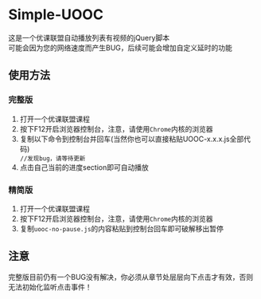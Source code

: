 # Simple-UOOC
这是一个优课联盟自动播放列表有视频的jQuery脚本  
可能会因为您的网络速度而产生BUG，后续可能会增加自定义延时的功能

## 使用方法
### 完整版
1. 打开一个优课联盟课程
1. 按下F12开启浏览器控制台，注意，请使用`Chrome`内核的浏览器
1. 复制以下命令到控制台并回车(当然你也可以直接粘贴UOOC-x.x.x.js全部代码)  
`//发现bug，请等待更新`
1. 点击自己当前的进度section即可自动播放

### 精简版
1. 打开一个优课联盟课程
1. 按下F12开启浏览器控制台，注意，请使用`Chrome`内核的浏览器
1. 复制`uooc-no-pause.js`的内容粘贴到控制台回车即可破解移出暂停

## 注意
完整版目前仍有一个BUG没有解决，你必须从章节处层层向下点击才有效，否则无法初始化监听点击事件！
